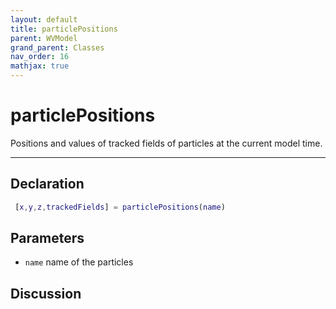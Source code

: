 ```yaml
---
layout: default
title: particlePositions
parent: WVModel
grand_parent: Classes
nav_order: 16
mathjax: true
---
```


#  particlePositions

Positions and values of tracked fields of particles at the current model time.


---

## Declaration
```matlab
 [x,y,z,trackedFields] = particlePositions(name)
```
## Parameters
+ `name`  name of the particles

## Discussion

      
